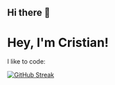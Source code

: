 ## Hi there 👋
# Hey, I'm Cristian!

I like to code:

[![GitHub Streak](https://github-readme-streak-stats.herokuapp.com?user=dosisod&theme=dark&date_format=M%20j%5B%2C%20Y%5D)](https://git.io/streak-stats)
<!--
**Cris1928/Cris1928** is a ✨ _special_ ✨ repository because its `README.md` (this file) appears on your GitHub profile.

Here are some ideas to get you started:

- 🔭 I’m currently working on ...
- 🌱 I’m currently learning ...
- 👯 I’m looking to collaborate on ...
- 🤔 I’m looking for help with ...
- 💬 Ask me about ...
- 📫 How to reach me: ...
- 😄 Pronouns: ...
- ⚡ Fun fact: ...
-->

